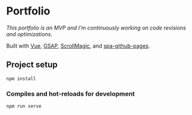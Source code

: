 # Portfolio

*This portfolio is an MVP and I'm continuously working on code revisions and optimizations.*

Built with [Vue](https://vuejs.org/), [GSAP](https://greensock.com/), [ScrollMagic](https://scrollmagic.io/), and [spa-github-pages](https://github.com/rafgraph/spa-github-pages).

## Project setup
```
npm install
```

### Compiles and hot-reloads for development
```
npm run serve
```